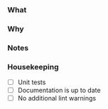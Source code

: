 <!--
Thanks for spending the time to send this PR :D.

Please fill out the information below and make sure you're familiar
with the contributing guidelines (found in the CONTRIBUTING.md file).
-->

<!-- What changes are being made? (feature/bug) -->
### What

<!-- Why are these changes necessary? Link any related issues -->
### Why

<!-- If necessary add any additional notes on the implementation -->
### Notes

### Housekeeping

- [ ] Unit tests
- [ ] Documentation is up to date
- [ ] No additional lint warnings